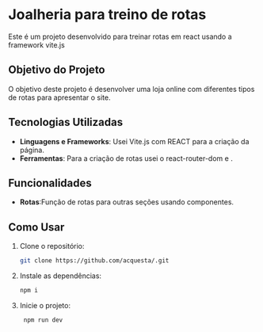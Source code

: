 # Joalheria para treino de rotas

Este é um projeto desenvolvido para treinar rotas em react usando a framework vite.js

## Objetivo do Projeto

O objetivo deste projeto é desenvolver uma loja online com diferentes tipos de rotas para apresentar o site. 

## Tecnologias Utilizadas

- **Linguagens e Frameworks**: Usei Vite.js com REACT para a criação da página.
- **Ferramentas**: Para a criação de rotas usei o react-router-dom e .

## Funcionalidades

- **Rotas**:Função de rotas para outras seções usando componentes.

## Como Usar

1. Clone o repositório:
   ```bash
   git clone https://github.com/acquesta/.git

2. Instale as dependências:
   ```bash
   npm i

3. Inicie o projeto:
   ```bash
    npm run dev 
